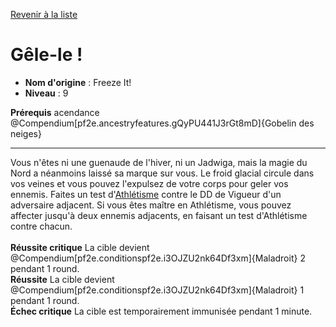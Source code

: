 [Revenir à la liste](..)

# Gêle-le !

 * **Nom d'origine** : Freeze It!
 * **Niveau** : 9


<p><span id="ctl00_MainContent_DetailedOutput"><strong>Prérequis</strong> acendance @Compendium[pf2e.ancestryfeatures.gQyPU441J3rGt8mD]{Gobelin des neiges}<br></span></p>
<hr>
<p>Vous n'êtes ni une guenaude de l'hiver, ni un Jadwiga, mais la magie du Nord a néanmoins laissé sa marque sur vous. Le froid glacial circule dans vos veines et vous pouvez l'expulsez de votre corps pour geler vos ennemis. Faites un test d'<a href="https://2e.aonprd.com/Skills.aspx?ID=3">Athlétisme</a> contre le DD de Vigueur d'un adversaire adjacent. Si vous êtes maître en Athlétisme, vous pouvez affecter jusqu'à deux ennemis adjacents, en faisant un test d'Athlétisme contre chacun.<br><br><strong>Réussite critique</strong> La cible devient @Compendium[pf2e.conditionspf2e.i3OJZU2nk64Df3xm]{Maladroit} 2 pendant 1 round.<br><strong>Réussite</strong> La cible devient @Compendium[pf2e.conditionspf2e.i3OJZU2nk64Df3xm]{Maladroit} 1 pendant 1 round.<br><strong>Échec critique</strong> La cible est temporairement immunisée pendant 1 minute.&nbsp;</p>
